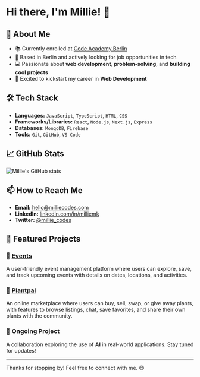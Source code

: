 # Hi there, I'm Millie! 👋

## 🌱 About Me
- 📚 Currently enrolled at [Code Academy Berlin](https://www.codeacademyberlin.com/)
- 📍 Based in Berlin and actively looking for job opportunities in tech
- 💻 Passionate about **web development**, **problem-solving**, and **building cool projects**
- 🚀 Excited to kickstart my career in **Web Development**

## 🛠️ Tech Stack
- **Languages:** `JavaScript`, `TypeScript`, `HTML`, `CSS`
- **Frameworks/Libraries:** `React`, `Node.js`, `Next.js`, `Express`
- **Databases:** `MongoDB`, `Firebase`
- **Tools:** `Git`, `GitHub`, `VS Code`

## 📈 GitHub Stats
![Millie's GitHub stats](https://github-readme-stats.vercel.app/api?username=milliemk&show_icons=true&theme=radical)

## 📫 How to Reach Me
- **Email:** [hello@milliecodes.com](mailto:hello@milliecodes.com)
- **LinkedIn:** [linkedin.com/in/milliemk](https://linkedin.com/in/milliemk)
- **Twitter:** [@millie_codes](https://twitter.com/millie_codes)

## 🌟 Featured Projects

### 🎉 **[Events](#)**  
A user-friendly event management platform where users can explore, save, and track upcoming events with details on dates, locations, and activities.  

### 🌱 **[Plantpal](#)**  
An online marketplace where users can buy, sell, swap, or give away plants, with features to browse listings, chat, save favorites, and share their own plants with the community.  

### 🤖 **Ongoing Project**  
A collaboration exploring the use of **AI** in real-world applications. Stay tuned for updates!  

---

Thanks for stopping by! Feel free to connect with me. 😊

